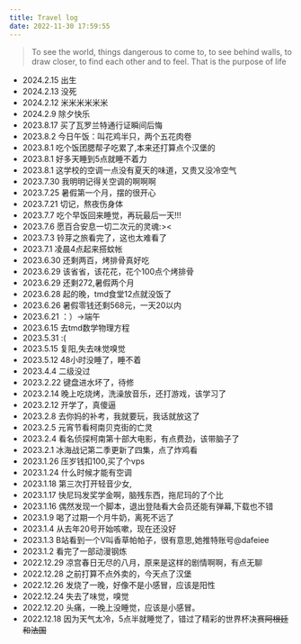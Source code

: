 ```yaml
---
title: Travel log
date: 2022-11-30 17:59:55
---
```

> To see the world, things dangerous to come to, to see behind walls, to draw closer, to find each other and to feel. That is the purpose of life

* 2024.2.15 出生
* 2024.2.13 没死
* 2024.2.12 米米米米米米
* 2024.2.9  除夕快乐
* 2023.8.17 买了瓦罗兰特通行证瞬间后悔 
* 2023.8.2  今日午饭：叫花鸡半只，两个五花肉卷
* 2023.8.1  吃个饭团腮帮子吃累了,本来还打算点个汉堡的
* 2023.8.1  好多天睡到5点就睡不着力
* 2023.8.1  这学校的空调一点没有夏天的味道，又贵又没冷空气
* 2023.7.30 我明明记得关空调的啊啊啊
* 2023.7.25 暑假第一个月，摆的很开心
* 2023.7.21 切记，熬夜伤身体
* 2023.7.7  吃个早饭回来睡觉，再玩最后一天!!!
* 2023.7.6  愿百合安息一切二次元的灵魂:><
* 2023.7.3  铃芽之旅看完了，这也太难看了
* 2023.7.1  凌晨4点起来搭蚊帐
* 2023.6.30 还剩两百，烤排骨真好吃
* 2023.6.29 该省省，该花花，花个100点个烤排骨
* 2023.6.29 还剩272,暑假两个月
* 2023.6.28 起的晚，tmd食堂12点就没饭了
* 2023.6.26 暑假零钱还剩568元，一天20以内
* 2023.6.21 ：）->端午
* 2023.6.15 去tmd数学物理方程
* 2023.5.31 :(
* 2023.5.15 复阳,失去味觉嗅觉
* 2023.5.12 48小时没睡了，睡不着
* 2023.4.4  二级没过
* 2023.2.22 键盘进水坏了，待修
* 2023.2.14 晚上吃烧烤，洗澡放音乐，还打游戏，该学习了
* 2023.2.12 开学了，真傻逼
* 2023.2.8  去你妈的补考，我就要玩，我话就放这了
* 2023.2.5  元宵节看柯南贝克街的亡灵
* 2023.2.4  看名侦探柯南第十部大电影，有点费劲，该带脑子了
* 2023.2.1  冰海战记第二季更新了四集，点了炸鸡看
* 2023.1.26 压岁钱扣100,买了个vps
* 2023.1.24 什么时候才能有空调
* 2023.1.18 第三次打开轻音少女,
* 2023.1.17 快尼玛发奖学金啊，脑残东西，拖尼玛的了个比
* 2023.1.16  偶然发现一个脚本，退出登陆看大会员还能有弹幕,下载也不错
* 2023.1.9   喝了过期一个月牛奶，离死不远了
* 2023.1.4   从去年20号开始咳嗽，现在还没好
* 2023.1.3   B站看到一个V叫香草帕帕子，很有意思,她推特账号@dafeiee
* 2023.1.2   看完了一部动漫钢炼
* 2022.12.29 凉宫春日无尽的八月，原来是这样的剧情啊啊，有点无聊
* 2022.12.28 之前打算不点外卖的，今天点了汉堡
* 2022.12.26 发烧了一晚，好像不是小感冒，应该是阳性
* 2022.12.24 失去了味觉，嗅觉
* 2022.12.20 头痛，一晚上没睡觉，应该是小感冒。
* 2022.12.18 因为天气太冷，5点半就睡觉了，错过了精彩的世界杯决赛~~阿根廷和法国~~
